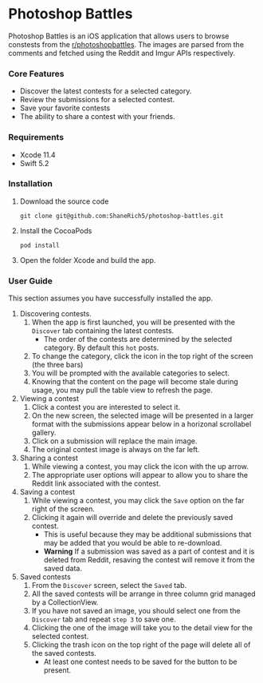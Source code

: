 # Photoshop Battles
Photoshop Battles is an iOS application that allows users to browse constests from the [r/photoshopbattles](https://www.reddit.com/r/photoshopbattles/). The images are parsed from the comments and fetched using the Reddit and Imgur APIs respectively.

### Core Features
- Discover the latest contests for a selected category.
- Review the submissions for a selected contest.
- Save your favorite contests
- The ability to share a contest with your friends.

### Requirements
- Xcode 11.4
- Swift 5.2

### Installation
1. Download the source code
   ```
   git clone git@github.com:ShaneRich5/photoshop-battles.git
   ```
1. Install the CocoaPods
   ```
   pod install
   ```
1. Open the folder Xcode and build the app.


### User Guide

This section assumes you have successfully installed the app.

1. Discovering contests.
   1. When the app is first launched, you will be presented with the `Discover` tab containing the latest contests.
      * The order of the contests are determined by the selected category. By default this `hot` posts.
   1. To change the category, click the icon in the top right of the screen (the three bars)
   1. You will be prompted with the available categories to select.
   1. Knowing that the content on the page will become stale during usage, you may pull the table view to refresh the page.
1. Viewing a contest
   1. Click a contest you are interested to select it.
   1. On the new screen, the selected image will be presented in a larger format with the submissions appear below in a horizonal scrollabel gallery.
   1. Click on a submission will replace the main image.
   1. The original contest image is always on the far left.
1. Sharing a contest
   1. While viewing a contest, you may click the icon with the up arrow.
   1. The appropriate user options will appear to allow you to share the Reddit link associated with the contest.
1. Saving a contest
   1. While viewing a contest, you may click the `Save` option on the far right of the screen.
   1. Clicking it again will override and delete the previously saved contest.
      * This is useful because they may be additional submissions that may be added that you would be able to re-download.
      * **Warning** If a submission was saved as a part of contest and it is deleted from Reddit, resaving the contest will remove it from the saved data.
1. Saved contests
   1. From the `Discover` screen, select the `Saved` tab.
   1. All the saved contests will be arrange in three column grid managed by a CollectionView.
   1. If you have not saved an image, you should select one from the `Discover` tab and repeat `step 3` to save one.
   1. Clicking the one of the image will take you to the detail view for the selected contest.
   1. Clicking the trash icon on the top right of the page will delete all of the saved contests.
      * At least one contest needs to be saved for the button to be present.
